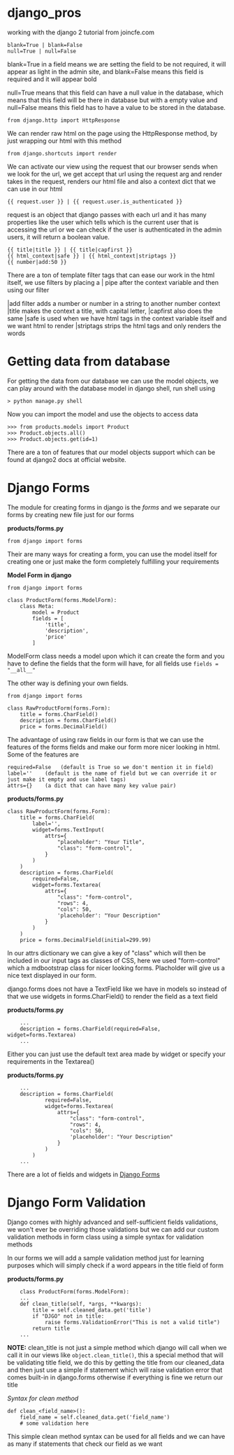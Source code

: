 # django_pros
working with the django 2 tutorial from joincfe.com

```
blank=True | blank=False
null=True | null=False
```

blank=True in a field means we are setting the field to be not required, it will appear as light in
the admin site, and blank=False means this field is required and it will appear bold

null=True means that this field can have a null value in the database, which means that this field 
will be there in database but with a empty value and null=False means this field has to have a value
to be stored in the database.

```
from django.http import HttpResponse
```

We can render raw html on the page using the HttpResponse method, by just wrapping our html with this 
method

```
from django.shortcuts import render
```

We can activate our view using the request that our browser sends when we look for the url, we get 
accept that url using the request arg and render takes in the request, renders our html file and also
a context dict that we can use in our html

```
{{ request.user }} | {{ request.user.is_authenticated }}
```

request is an object that django passes with each url and it has many properties like the user which
tells which is the current user that is accessing the url or we can check if the user is 
authenticated in the admin users, it will return a boolean value.

```
{{ title|title }} | {{ title|capfirst }}
{{ html_context|safe }} | {{ html_context|striptags }}
{{ number|add:50 }}
```

There are a ton of template filter tags that can ease our work in the html itself, we use filters by 
placing a | pipe after the context variable and then using our filter

|add filter adds a number or number in a string to another number context
|title makes the context a title, with capital letter, |capfirst also does the same
|safe is used when we have html tags in the context variable itself and we want html to render
|striptags strips the html tags and only renders the words

# Getting data from database
For getting the data from our database we can use the model objects, we can play around 
with the database model in django shell, run shell using

```
> python manage.py shell
```

Now you can import the model and use the objects to access data

```
>>> from products.models import Product
>>> Product.objects.all()
>>> Product.objects.get(id=1)
```

There are a ton of features that our model objects support which can be found at django2 
docs at official website.

# Django Forms
The module for creating forms in django is the *forms* and we separate our forms by 
creating new file just for our forms

**products/forms.py**
```
from django import forms
```

Their are many ways for creating a form, you can use the model itself for creating one or
just make the form completely fulfilling your requirements

**Model Form in django**
```
from django import forms

class ProductForm(forms.ModelForm):
	class Meta:
		model = Product
		fields = [
			'title',
			'description',
			'price'
		]

```

ModelForm class needs a model upon which it can create the form and you have to define the 
fields that the form will have, for all fields use ```fields = "__all__"```

The other way is defining your own fields.

```
from django import forms

class RawProductForm(forms.Form):
	title = forms.CharField()
	description = forms.CharField()
	price = forms.DecimalField()

```

The advantage of using raw fields in our form is that we can use the features of the forms
fields and make our form more nicer looking in html. Some of the features are

```
required=False	 (default is True so we don't mention it in field)
label=''	(default is the name of field but we can override it or just make it empty and use label tags)
attrs={} 	(a dict that can have many key value pair)
```

**products/forms.py**
```
class RawProductForm(forms.Form):
	title = forms.CharField(
		label='',
		widget=forms.TextInput(
			attrs={
				"placeholder": "Your Title",
				"class": "form-control",
			}
		)
	)
	description = forms.CharField(
		required=False,
		widget=forms.Textarea(
			attrs={
				"class": "form-control",
				"rows": 4,
				"cols": 50,
				'placeholder': "Your Description"
			}
		)
	)
	price = forms.DecimalField(initial=299.99)

```

In our attrs dictionary we can give a key of "class" which will then be included in our 
input tags as classes of CSS, here we used "form-control" which a mdbootstrap class for 
nicer looking forms. Placholder will give us a nice text displayed in our form.

django.forms does not have a TextField like we have in models so instead of that we use 
widgets in forms.CharField() to render the field as a text field

**products/forms.py**
```
	...
	description = forms.CharField(required=False, widget=forms.Textarea)
	...
```

Either you can just use the default text area made by widget or specify your requirements 
in the Textarea()

**products/forms.py**
```
	...
	description = forms.CharField(
			required=False,
			widget=forms.Textarea(
				attrs={
					"class": "form-control",
					"rows": 4,
					"cols": 50,
					'placeholder': "Your Description"
				}
			)
		)
	...
```

There are a lot of fields and widgets in [Django Forms](https://docs.djangoproject.com/en/2.1/ref/forms/fields/)

# Django Form Validation
Django comes with highly advanced and self-sufficient fields validations, we won't ever be 
overriding those validations but we can add our custom validation methods in form class 
using a simple syntax for validation methods

In our forms we will add a sample validation method just for learning purposes which will 
simply check if a word appears in the title field of form

**products/forms.py**
```
	class ProductForm(forms.ModelForm):
	...
	def clean_title(self, *args, **kwargs):
		title = self.cleaned_data.get('title')
		if "DJGO" not in title:
			raise forms.ValidationError("This is not a valid title")
		return title
	...
```
**NOTE:** clean_title is not just a simple method which django will call when we call it in 
our views like ```object.clean_title()```, this a special method that will be validating 
title field, we do this by getting the title from our cleaned_data and then just use a 
simple if statement which will raise validation error that comes built-in in django.forms
otherwise if everything is fine we return our title

*Syntax for clean method*
```
def clean_<field_name>():
	field_name = self.cleaned_data.get('field_name')
	# some validation here	
```

This simple clean method syntax can be used for all fields and we can have as many if 
statements that check our field as we want
